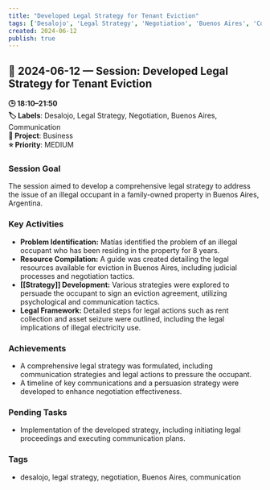 ```yaml
---
title: "Developed Legal Strategy for Tenant Eviction"
tags: ['Desalojo', 'Legal Strategy', 'Negotiation', 'Buenos Aires', 'Communication']
created: 2024-06-12
publish: true
---
```


## 📅 2024-06-12 — Session: Developed Legal Strategy for Tenant Eviction

**🕒 18:10–21:50**  
**🏷️ Labels**: Desalojo, Legal Strategy, Negotiation, Buenos Aires, Communication  
**📂 Project**: Business  
**⭐ Priority**: MEDIUM  


### Session Goal
The session aimed to develop a comprehensive legal strategy to address the issue of an illegal occupant in a family-owned property in Buenos Aires, Argentina.

### Key Activities
- **Problem Identification:** Matías identified the problem of an illegal occupant who has been residing in the property for 8 years.
- **Resource Compilation:** A guide was created detailing the legal resources available for eviction in Buenos Aires, including judicial processes and negotiation tactics.
- **[[Strategy]] Development:** Various strategies were explored to persuade the occupant to sign an eviction agreement, utilizing psychological and communication tactics.
- **Legal Framework:** Detailed steps for legal actions such as rent collection and asset seizure were outlined, including the legal implications of illegal electricity use.

### Achievements
- A comprehensive legal strategy was formulated, including communication strategies and legal actions to pressure the occupant.
- A timeline of key communications and a persuasion strategy were developed to enhance negotiation effectiveness.

### Pending Tasks
- Implementation of the developed strategy, including initiating legal proceedings and executing communication plans.

### Tags
- desalojo, legal strategy, negotiation, Buenos Aires, communication
